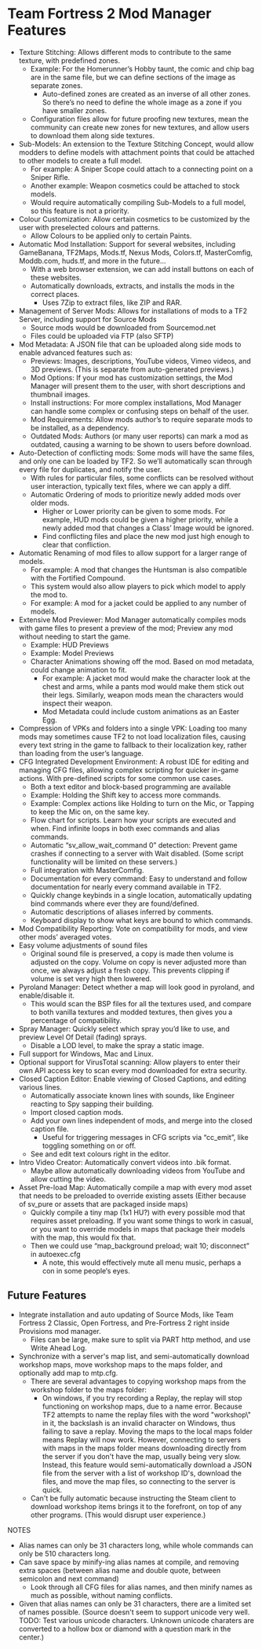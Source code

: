 # Team Fortress 2 Mod Manager Features

- Texture Stitching: Allows different mods to contribute to the same texture, with predefined zones.
	- Example: For the Homerunner’s Hobby taunt, the comic and chip bag are in the same file, but we can define sections of the image as separate zones.
		- Auto-defined zones are created as an inverse of all other zones. So there’s no need to define the whole image as a zone if you have smaller zones.
	- Configuration files allow for future proofing new textures, mean the community can create new zones for new textures, and allow users to download them along side textures.
- Sub-Models: An extension to the Texture Stitching Concept, would allow modders to define models with attachment points that could be attached to other models to create a full model.
	- For example: A Sniper Scope could attach to a connecting point on a Sniper Rifle.
	- Another example: Weapon cosmetics could be attached to stock models.
	- Would require automatically compiling Sub-Models to a full model, so this feature is not a priority.
- Colour Customization: Allow certain cosmetics to be customized by the user with preselected colours and patterns.
	- Allow Colours to be applied only to certain Paints.
- Automatic Mod Installation: Support for several websites, including GameBanana, TF2Maps, Mods.tf, Nexus Mods, Colors.tf, MasterComfig, Moddb.com, huds.tf, and more in the future…
	- With a web browser extension, we can add install buttons on each of these websites.
	- Automatically downloads, extracts, and installs the mods in the correct places.
		- Uses 7Zip to extract files, like ZIP and RAR.
- Management of Server Mods: Allows for installations of mods to a TF2 Server, including support for Source Mods
	- Source mods would be downloaded from Sourcemod.net
	- Files could be uploaded via FTP (also SFTP)
- Mod Metadata: A JSON file that can be uploaded along side mods to enable advanced features such as:
	- Previews: Images, descriptions, YouTube videos, Vimeo videos, and 3D previews. (This is separate from auto-generated previews.)
	- Mod Options: If your mod has customization settings, the Mod Manager will present them to the user, with short descriptions and thumbnail images.
	- Install instructions: For more complex installations, Mod Manager can handle some complex or confusing steps on behalf of the user.
	- Mod Requirements: Allow mods author’s to require separate mods to be installed, as a dependency.
	- Outdated Mods: Authors (or many user reports) can mark a mod as outdated, causing a warning to be shown to users before download.
- Auto-Detection of conflicting mods: Some mods will have the same files, and only one can be loaded by TF2. So we’ll automatically scan through every file for duplicates, and notify the user.
	- With rules for particular files, some conflicts can be resolved without user interaction, typically text files, where we can apply a diff.
	- Automatic Ordering of mods to prioritize newly added mods over older mods.
		- Higher or Lower priority can be given to some mods. For example, HUD mods could be given a higher priority, while a newly added mod that changes a Class’ Image would be ignored.
		- Find conflicting files and place the new mod just high enough to clear that confliction.
- Automatic Renaming of mod files to allow support for a larger range of models.
	- For example: A mod that changes the Huntsman is also compatible with the Fortified Compound.
	- This system would also allow players to pick which model to apply the mod to.
	- For example: A mod for a jacket could be applied to any number of models.
- Extensive Mod Previewer: Mod Manager automatically compiles mods with game files to present a preview of the mod; Preview any mod without needing to start the game.
	- Example: HUD Previews
	- Example: Model Previews
	- Character Animations showing off the mod. Based on mod metadata, could change animation to fit.
		- For example: A jacket mod would make the character look at the chest and arms, while a pants mod would make them stick out their legs. Similarly, weapon mods mean the characters would inspect their weapon.
		- Mod Metadata could include custom animations as an Easter Egg.
- Compression of VPKs and folders into a single VPK: Loading too many mods may sometimes cause TF2 to not load localization files, causing every text string in the game to fallback to their localization key, rather than loading from the user’s language.
- CFG Integrated Development Environment: A robust IDE for editing and managing CFG files, allowing complex scripting for quicker in-game actions. With pre-defined scripts for some common use cases.
	- Both a text editor and block-based programming are available
	- Example: Holding the Shift key to access more commands.
	- Example: Complex actions like Holding to turn on the Mic, or Tapping to keep the Mic on, on the same key.
	- Flow chart for scripts. Learn how your scripts are executed and when. Find infinite loops in both exec commands and alias commands.
	- Automatic “sv_allow_wait_command 0” detection: Prevent game crashes if connecting to a server with Wait disabled. (Some script functionality will be limited on these servers.)
	- Full integration with MasterComfig.
	- Documentation for every command: Easy to understand and follow documentation for nearly every command available in TF2.
	- Quickly change keybinds in a single location, automatically updating bind commands where ever they are found/defined.
	- Automatic descriptions of aliases inferred by comments.
	- Keyboard display to show what keys are bound to which commands.
- Mod Compatibility Reporting: Vote on compatibility for mods, and view other mods’ averaged votes.
- Easy volume adjustments of sound files
	- Original sound file is preserved, a copy is made then volume is adjusted on the copy. Volume on copy is never adjusted more than once, we always adjust a fresh copy. This prevents clipping if volume is set very high then lowered.
- Pyroland Manager: Detect whether a map will look good in pyroland, and enable/disable it.
	- This would scan the BSP files for all the textures used, and compare to both vanilla textures and modded textures, then gives you a percentage of compatibility.
- Spray Manager: Quickly select which spray you’d like to use, and preview Level Of Detail (fading) sprays.
	- Disable a LOD level, to make the spray a static image.
- Full support for Windows, Mac and Linux.
- Optional support for VirusTotal scanning: Allow players to enter their own API access key to scan every mod downloaded for extra security.
- Closed Caption Editor: Enable viewing of Closed Captions, and editing various lines.
	- Automatically associate known lines with sounds, like Engineer reacting to Spy sapping their building.
	- Import closed caption mods.
	- Add your own lines independent of mods, and merge into the closed caption file.
		- Useful for triggering messages in CFG scripts via “cc_emit”, like toggling something on or off.
	- See and edit text colours right in the editor.
- Intro Video Creator: Automatically convert videos into .bik format.
	- Maybe allow automatically downloading videos from YouTube and allow cutting the video.
- Asset Pre-load Map: Automatically compile a map with every mod asset that needs to be preloaded to override existing assets (Either because of sv_pure or assets that are packaged inside maps)
	- Quickly compile a tiny map (1x1 HU?) with every possible mod that requires asset preloading. If you want some things to work in casual, or you want to override models in maps that package their models with the map, this would fix that.
	- Then we could use “map_background preload; wait 10; disconnect” in autoexec.cfg
		- A note, this would effectively mute all menu music, perhaps a con in some people‘s eyes.

## Future Features
- Integrate installation and auto updating of Source Mods, like Team Fortress 2 Classic, Open Fortress, and Pre-Fortress 2 right inside Provisions mod manager.
	- Files can be large, make sure to split via PART http method, and use Write Ahead Log.
- Synchronize with a server's map list, and semi-automatically download workshop maps, move workshop maps to the maps folder, and optionally add map to mtp.cfg.
	- There are several advantages to copying workshop maps from the workshop folder to the maps folder:
		- On windows, if you try recording a Replay, the replay will stop functioning on workshop maps, due to a name error. Because TF2 attempts to name the replay files with the word "workshop\\" in it, the backslash is an invalid character on Windows, thus failing to save a replay. Moving the maps to the local maps folder means Replay will now work. However, connecting to servers with maps in the maps folder means downloading directly from the server if you don't have the map, usually being very slow. Instead, this feature would semi-automatically download a JSON file from the server with a list of workshop ID's, download the files, and move the map files, so connecting to the server is quick.
	- Can't be fully automatic because instructing the Steam client to download workshop items brings it to the forefront, on top of any other programs. (This would disrupt user experience.)

NOTES

- Alias names can only be 31 characters long, while whole commands can only be 510 characters long.
- Can save space by minify-ing alias names at compile, and removing extra spaces (between alias name and double quote, between semicolon and next command)
  - Look through all CFG files for alias names, and then minify names as much as possible, without naming conflicts.
- Given that alias names can only be 31 characters, there are a limited set of names possible. (Source doesn't seem to support unicode very well. TODO: Test various unicode characters. Unknown unicode charaters are converted to a hollow box or diamond with a question mark in the center.)